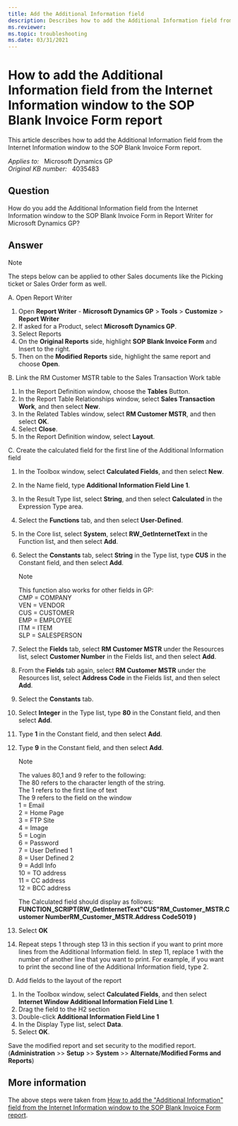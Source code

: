 ```yaml
---
title: Add the Additional Information field 
description: Describes how to add the Additional Information field from the Internet Information window to the SOP Blank Invoice Form report.
ms.reviewer:
ms.topic: troubleshooting
ms.date: 03/31/2021
---
```

# How to add the Additional Information field from the Internet Information window to the SOP Blank Invoice Form report

This article describes how to add the Additional Information field from the Internet Information window to the SOP Blank Invoice Form report.

_Applies to:_ &nbsp; Microsoft Dynamics GP  
_Original KB number:_ &nbsp; 4035483

## Question

How do you add the Additional Information field from the Internet Information window to the SOP Blank Invoice Form in Report Writer for Microsoft Dynamics GP?

## Answer

> [!NOTE]
> The steps below can be applied to other Sales documents like the Picking ticket or Sales Order form as well.

A. Open Report Writer

1. Open **Report Writer** - **Microsoft Dynamics GP** > **Tools** > **Customize** > **Report Writer**
2. If asked for a Product, select **Microsoft Dynamics GP**.
3. Select Reports
4. On the **Original Reports** side, highlight **SOP Blank Invoice Form** and Insert to the right.
5. Then on the **Modified Reports** side, highlight the same report and choose **Open**.

B. Link the RM Customer MSTR table to the Sales Transaction Work table

1. In the Report Definition window, choose the **Tables** Button.
2. In the Report Table Relationships window, select **Sales Transaction Work**, and then select **New**.
3. In the Related Tables window, select **RM Customer MSTR**, and then select **OK**.
4. Select **Close**.
5. In the Report Definition window, select **Layout**.

C. Create the calculated field for the first line of the Additional Information field

1. In the Toolbox window, select **Calculated Fields**, and then select **New**.
2. In the Name field, type **Additional Information Field Line 1**.
3. In the Result Type list, select **String**, and then select **Calculated** in the Expression Type area.
4. Select the **Functions** tab, and then select **User-Defined**.
5. In the Core list, select **System**, select **RW_GetInternetText** in the Function list, and then select **Add**.
6. Select the **Constants** tab, select **String** in the Type list, type **CUS** in the Constant field, and then select **Add**.
    > [!NOTE]
    > This function also works for other fields in GP:  
    > CMP = COMPANY  
    > VEN = VENDOR  
    > CUS = CUSTOMER  
    > EMP = EMPLOYEE  
    > ITM = ITEM  
    > SLP = SALESPERSON
7. Select the **Fields** tab, select **RM Customer MSTR** under the Resources list, select **Customer Number** in the Fields list, and then select **Add**.
8. From the **Fields** tab again, select **RM Customer MSTR** under the Resources list, select **Address Code** in the Fields list, and then select **Add**.
9. Select the **Constants** tab.
10. Select **Integer** in the Type list, type **80** in the Constant field, and then select **Add**.
11. Type **1** in the Constant field, and then select **Add**.
12. Type **9** in the Constant field, and then select **Add**.

    > [!NOTE]
    > The values 80,1 and 9 refer to the following:  
    > The 80 refers to the character length of the string.  
    > The 1 refers to the first line of text  
    > The 9 refers to the field on the window  
    > 1 = Email  
    > 2 = Home Page  
    > 3 = FTP Site  
    > 4 = Image  
    > 5 = Login  
    > 6 = Password  
    > 7 = User Defined 1  
    > 8 = User Defined 2  
    > 9 = Addl Info  
    > 10 = TO address  
    > 11 = CC address  
    > 12 = BCC address

    The Calculated field should display as follows:
    **FUNCTION_SCRIPT(RW_GetInternetText"CUS"RM_Customer_MSTR.Customer NumberRM_Customer_MSTR.Address Code5019 )**
13. Select **OK**
14. Repeat steps 1 through step 13 in this section if you want to print more lines from the Additional Information field. In step 11, replace 1 with the number of another line that you want to print. For example, if you want to print the second line of the Additional Information field, type 2.

D. Add fields to the layout of the report

1. In the Toolbox window, select **Calculated Fields**, and then select **Internet Window Additional Information Field Line 1**.
2. Drag the field to the H2 section
3. Double-click **Additional Information Field Line 1**
4. In the Display Type list, select **Data**.
5. Select **OK**.

Save the modified report and set security to the modified report. (**Administration** >> **Setup** >> **System** >> **Alternate/Modified Forms and Reports**)

## More information

The above steps were taken from [How to add the "Additional Information" field from the Internet Information window to the SOP Blank Invoice Form report](https://community.dynamics.com/gp/b/dynamicsgp/posts/how-to-add-the-quot-additional-information-quot-field-from-the-internet-information-window-to-the-sop-blank-invoice-form-report).
